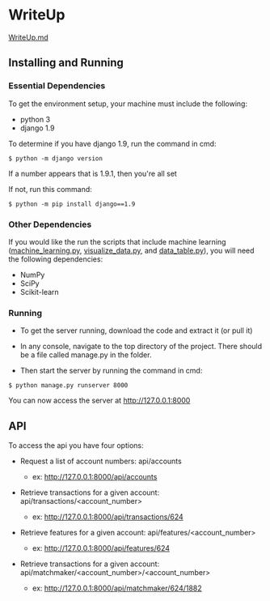 
# WriteUp
[WriteUp.md](WriteUp.md)

## Installing and Running

### Essential Dependencies
To get the environment setup, your machine must include the following:

- python 3
- django 1.9

To determine if you have django 1.9, run the command in cmd:

`$ python -m django version`

If a number appears that is 1.9.1,
then you're all set

If not, run this command:

`$ python -m pip install django==1.9`

### Other Dependencies

If you would like the run the scripts that include machine learning
([machine_learning.py](intuitRitChallenge/scripts/machine_learning.py),
[visualize_data.py](intuitRitChallenge/scripts/visualize_data.py), and
[data_table.py](intuitRitChallenge/scripts/data_table.py)), you will
need the following dependencies:

- NumPy
- SciPy
- Scikit-learn

### Running

* To get the server running, download the code and extract it (or pull it)

* In any console, navigate to the top directory of the project. There
should be a file called manage.py in the folder.

* Then start the server by running the command in cmd:

`$ python manage.py runserver 8000`

You can now access the server at http://127.0.0.1:8000

## API
To access the api you have four options:

* Request a list of account numbers:
api/accounts

    - ex: http://127.0.0.1:8000/api/accounts


* Retrieve transactions for a given account:
api/transactions/<account_number>

    - ex: http://127.0.0.1:8000/api/transactions/624

* Retrieve features for a given account:
api/features/<account_number>

    - ex: http://127.0.0.1:8000/api/features/624

* Retrieve transactions for a given account:
api/matchmaker/<account_number>/<account_number>

    - ex: http://127.0.0.1:8000/api/matchmaker/624/1882

